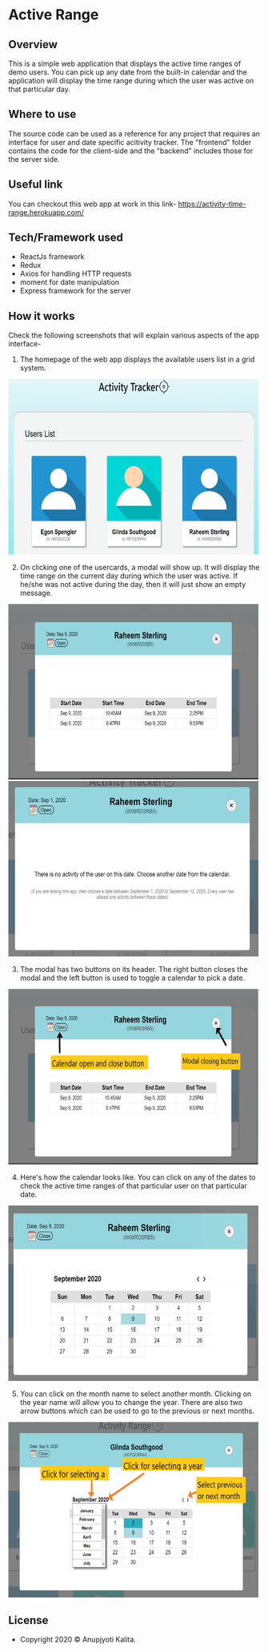 # Active Range
## Overview
This is a simple web application that displays the active time ranges of demo users. You can pick up any date from the built-in calendar and the application will display the time range during which the user was active on that particular day.

## Where to use
The source code can be used as a reference for any project that requires an interface for user and date specific acitivity tracker. The "frontend" folder contains the code for the client-side and the "backend" includes those for the server side.

## Useful link
You can checkout this web app at work in this link- https://activity-time-range.herokuapp.com/

## Tech/Framework used
- ReactJs framework
- Redux
- Axios for handling HTTP requests
- moment for date manipulation
- Express framework for the server

## How it works
Check the following screenshots that will explain various aspects of the app interface-
1. The homepage of the web app displays the available users list in a grid system.
<img src= "home.PNG" width="500" height="350" alt="Homepage" >

2. On clicking one of the usercards, a modal will show up. It will display the time range on the current day during which the user was active. If he/she was not active during the day, then it will just show an empty message.
<img src="currentdayactivity.PNG" width="500" height="350" alt="Current day active time ranges" >
<img src="noactivity.PNG" width="500" height="350" alt="No available active time range message"  >

3. The modal has two buttons on its header. The right button closes the modal and the left button is used to toggle a calendar to pick a date.
<img src="showbuttons.PNG" width="500" height="350" alt="Buttons on the modal" >

4. Here's how the calendar looks like. You can click on any of the dates to check the active time ranges of that particular user on that particular date.
<img src="calendar.PNG" width="500" height="350" alt="Calendar for picking up dates" >

5. You can click on the month name to select another month. Clicking on the year name will allow you to change the year. There are also two arrow buttons which can be used to go to the previous or next months.
<img src="showtogglebuttons.PNG" width="500" height="350" alt="Month and year changing buttons" >

## License
- Copyright 2020 © Anupjyoti Kalita.
